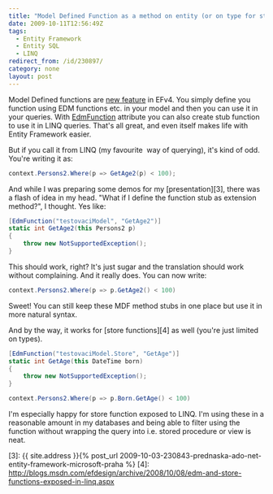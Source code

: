 ```yaml
---
title: "Model Defined Function as a method on entity (or on type for store function)"
date: 2009-10-11T12:56:49Z
tags:
  - Entity Framework
  - Entity SQL
  - LINQ
redirect_from: /id/230897/
category: none
layout: post
---
```

Model Defined functions are [new feature][1] in EFv4. You simply define you function using EDM functions etc. in your model and then you can use it in your queries. With [EdmFunction][2] attribute you can also create stub function to use it in LINQ queries. That's all great, and even itself makes life with Entity Framework easier.

But if you call it from LINQ (my favourite  way of querying), it's kind of odd. You're writing it as:

```csharp
context.Persons2.Where(p => GetAge2(p) < 100);
```

And while I was preparing some demos for my [presentation][3], there was a flash of idea in my head. "What if I define the function stub as extension method?", I thought. Yes like:

```csharp
[EdmFunction("testovaciModel", "GetAge2")]
static int GetAge2(this Persons2 p)
{
	throw new NotSupportedException();
}
```

This should work, right? It's just sugar and the translation should work without complaining. And it really does. You can now write:

```csharp
context.Persons2.Where(p => p.GetAge2() < 100)
```

Sweet! You can still keep these MDF method stubs in one place but use it in more natural syntax.

And by the way, it works for [store functions][4] as well (you're just limited on types).

```csharp
[EdmFunction("testovaciModel.Store", "GetAge")]
static int GetAge(this DateTime born)
{
	throw new NotSupportedException();
}
```

```csharp
context.Persons2.Where(p => p.Born.GetAge() < 100)
```

I'm especially happy for store function exposed to LINQ. I'm using these in a reasonable amount in my databases and being able to filter using the function without wrapping the query into i.e. stored procedure or view is neat.

[1]: http://blogs.msdn.com/efdesign/archive/2009/01/07/model-defined-functions.aspx
[2]: http://msdn.microsoft.com/en-us/library/system.data.objects.dataclasses.edmfunctionattribute(VS.100).aspx
[3]: {{ site.address }}{% post_url 2009-10-03-230843-prednaska-ado-net-entity-framework-microsoft-praha %}
[4]: http://blogs.msdn.com/efdesign/archive/2008/10/08/edm-and-store-functions-exposed-in-linq.aspx